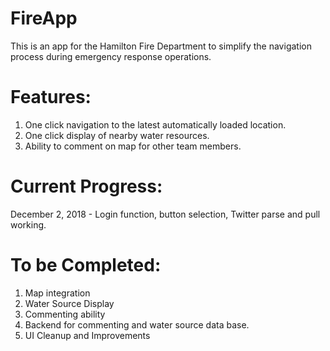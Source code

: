 # FireApp

This is an app for the Hamilton Fire Department to simplify the navigation process during emergency response operations. 

# Features:

1) One click navigation to the latest automatically loaded location.
2) One click display of nearby water resources.
3) Ability to comment on map for other team members.

# Current Progress:

December 2, 2018 -  Login function, button selection, Twitter parse and pull working.

# To be Completed:

1) Map integration
2) Water Source Display
3) Commenting ability
4) Backend for commenting and water source data base.
5) UI Cleanup and Improvements
